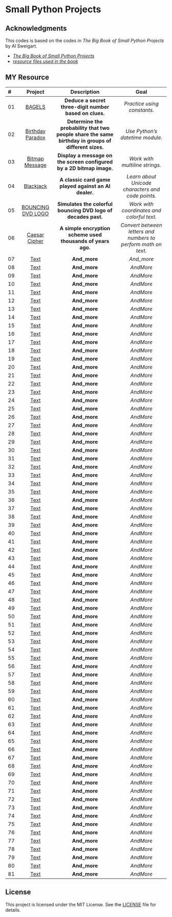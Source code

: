 # Small Python Projects
## Acknowledgments

This codes is based on the codes in _The Big Book of Small Python Projects_ by Al Sweigart.

-   _[The Big Book of Small Python Projects](https://nostarch.com/big-book-small-python-projects)_
-   _[resource files used in the book](https://nostarch.com/download/BigBookPythonResources.zip)_

## MY Resource

| #   |                                                Project                                                |                                             Description                                             |                       Goal                        |
| :-- | :---------------------------------------------------------------------------------------------------: | :-------------------------------------------------------------------------------------------------: | :-----------------------------------------------: |
| 01  |          [BAGELS](https://github.com/MajidShajari/small_python_projects/tree/master/bagels)           |                       **Deduce a secret three-digit number based on clues.**                        |            _Practice using constants._            |
| 02  | [Birthday Paradox](https://github.com/MajidShajari/small_python_projects/tree/master/birthdayparadox) | **Determine the probability that two people share the same birthday in groups of different sizes.** |          _Use Python’s datetime module._          |
| 03  |   [Bitmap Message](https://github.com/MajidShajari/small_python_projects/tree/master/bitmapmessage)   |                **Display a message on the screen configured by a 2D bitmap image.**                 |          _Work with multiline strings._           |
| 04  |       [Blackjack](https://github.com/MajidShajari/small_python_projects/tree/master/blackjack)        |                        **A classic card game played against an AI dealer.**                         | _Learn about Unicode characters and code points._ |
| 05  |              [BOUNCING DVD LOGO](https://github.com/MajidShajari/small_python_projects/tree/master/bouncingdvd)               |                                            **Simulates the colorful bouncing DVD logo of decades past.**                                             |                     _Work with coordinates and colorful text._                     |
| 06  |              [Caesar Cipher](https://github.com/MajidShajari/small_python_projects/tree/master/caesarcipher)               |                                            **A simple encryption scheme used thousands of years ago.**                                             |                     _Convert between letters and numbers to perform math on text._                     |
| 07  |              [Text](https://github.com/MajidShajari/small_python_projects/tree/master/)               |                                            **And_more**                                             |                     _And_more_                     |
| 08  |              [Text](https://github.com/MajidShajari/small_python_projects/tree/master/)               |                                            **And_more**                                             |                     _AndMore_                     |
| 09  |              [Text](https://github.com/MajidShajari/small_python_projects/tree/master/)               |                                            **And_more**                                             |                     _AndMore_                     |
| 10  |              [Text](https://github.com/MajidShajari/small_python_projects/tree/master/)               |                                            **And_more**                                             |                     _AndMore_                     |
| 11  |              [Text](https://github.com/MajidShajari/small_python_projects/tree/master/)               |                                            **And_more**                                             |                     _AndMore_                     |
| 12  |              [Text](https://github.com/MajidShajari/small_python_projects/tree/master/)               |                                            **And_more**                                             |                     _AndMore_                     |
| 13  |              [Text](https://github.com/MajidShajari/small_python_projects/tree/master/)               |                                            **And_more**                                             |                     _AndMore_                     |
| 14  |              [Text](https://github.com/MajidShajari/small_python_projects/tree/master/)               |                                            **And_more**                                             |                     _AndMore_                     |
| 15  |              [Text](https://github.com/MajidShajari/small_python_projects/tree/master/)               |                                            **And_more**                                             |                     _AndMore_                     |
| 16  |              [Text](https://github.com/MajidShajari/small_python_projects/tree/master/)               |                                            **And_more**                                             |                     _AndMore_                     |
| 17  |              [Text](https://github.com/MajidShajari/small_python_projects/tree/master/)               |                                            **And_more**                                             |                     _AndMore_                     |
| 18  |              [Text](https://github.com/MajidShajari/small_python_projects/tree/master/)               |                                            **And_more**                                             |                     _AndMore_                     |
| 19  |              [Text](https://github.com/MajidShajari/small_python_projects/tree/master/)               |                                            **And_more**                                             |                     _AndMore_                     |
| 20  |              [Text](https://github.com/MajidShajari/small_python_projects/tree/master/)               |                                            **And_more**                                             |                     _AndMore_                     |
| 21  |              [Text](https://github.com/MajidShajari/small_python_projects/tree/master/)               |                                            **And_more**                                             |                     _AndMore_                     |
| 22  |              [Text](https://github.com/MajidShajari/small_python_projects/tree/master/)               |                                            **And_more**                                             |                     _AndMore_                     |
| 23  |              [Text](https://github.com/MajidShajari/small_python_projects/tree/master/)               |                                            **And_more**                                             |                     _AndMore_                     |
| 24  |              [Text](https://github.com/MajidShajari/small_python_projects/tree/master/)               |                                            **And_more**                                             |                     _AndMore_                     |
| 25  |              [Text](https://github.com/MajidShajari/small_python_projects/tree/master/)               |                                            **And_more**                                             |                     _AndMore_                     |
| 26  |              [Text](https://github.com/MajidShajari/small_python_projects/tree/master/)               |                                            **And_more**                                             |                     _AndMore_                     |
| 27  |              [Text](https://github.com/MajidShajari/small_python_projects/tree/master/)               |                                            **And_more**                                             |                     _AndMore_                     |
| 28  |              [Text](https://github.com/MajidShajari/small_python_projects/tree/master/)               |                                            **And_more**                                             |                     _AndMore_                     |
| 29  |              [Text](https://github.com/MajidShajari/small_python_projects/tree/master/)               |                                            **And_more**                                             |                     _AndMore_                     |
| 30  |              [Text](https://github.com/MajidShajari/small_python_projects/tree/master/)               |                                            **And_more**                                             |                     _AndMore_                     |
| 31  |              [Text](https://github.com/MajidShajari/small_python_projects/tree/master/)               |                                            **And_more**                                             |                     _AndMore_                     |
| 32  |              [Text](https://github.com/MajidShajari/small_python_projects/tree/master/)               |                                            **And_more**                                             |                     _AndMore_                     |
| 33  |              [Text](https://github.com/MajidShajari/small_python_projects/tree/master/)               |                                            **And_more**                                             |                     _AndMore_                     |
| 34  |              [Text](https://github.com/MajidShajari/small_python_projects/tree/master/)               |                                            **And_more**                                             |                     _AndMore_                     |
| 35  |              [Text](https://github.com/MajidShajari/small_python_projects/tree/master/)               |                                            **And_more**                                             |                     _AndMore_                     |
| 36  |              [Text](https://github.com/MajidShajari/small_python_projects/tree/master/)               |                                            **And_more**                                             |                     _AndMore_                     |
| 37  |              [Text](https://github.com/MajidShajari/small_python_projects/tree/master/)               |                                            **And_more**                                             |                     _AndMore_                     |
| 38  |              [Text](https://github.com/MajidShajari/small_python_projects/tree/master/)               |                                            **And_more**                                             |                     _AndMore_                     |
| 39  |              [Text](https://github.com/MajidShajari/small_python_projects/tree/master/)               |                                            **And_more**                                             |                     _AndMore_                     |
| 40  |              [Text](https://github.com/MajidShajari/small_python_projects/tree/master/)               |                                            **And_more**                                             |                     _AndMore_                     |
| 41  |              [Text](https://github.com/MajidShajari/small_python_projects/tree/master/)               |                                            **And_more**                                             |                     _AndMore_                     |
| 42  |              [Text](https://github.com/MajidShajari/small_python_projects/tree/master/)               |                                            **And_more**                                             |                     _AndMore_                     |
| 43  |              [Text](https://github.com/MajidShajari/small_python_projects/tree/master/)               |                                            **And_more**                                             |                     _AndMore_                     |
| 44  |              [Text](https://github.com/MajidShajari/small_python_projects/tree/master/)               |                                            **And_more**                                             |                     _AndMore_                     |
| 45  |              [Text](https://github.com/MajidShajari/small_python_projects/tree/master/)               |                                            **And_more**                                             |                     _AndMore_                     |
| 46  |              [Text](https://github.com/MajidShajari/small_python_projects/tree/master/)               |                                            **And_more**                                             |                     _AndMore_                     |
| 47  |              [Text](https://github.com/MajidShajari/small_python_projects/tree/master/)               |                                            **And_more**                                             |                     _AndMore_                     |
| 48  |              [Text](https://github.com/MajidShajari/small_python_projects/tree/master/)               |                                            **And_more**                                             |                     _AndMore_                     |
| 49  |              [Text](https://github.com/MajidShajari/small_python_projects/tree/master/)               |                                            **And_more**                                             |                     _AndMore_                     |
| 50  |              [Text](https://github.com/MajidShajari/small_python_projects/tree/master/)               |                                            **And_more**                                             |                     _AndMore_                     |
| 51  |              [Text](https://github.com/MajidShajari/small_python_projects/tree/master/)               |                                            **And_more**                                             |                     _AndMore_                     |
| 52  |              [Text](https://github.com/MajidShajari/small_python_projects/tree/master/)               |                                            **And_more**                                             |                     _AndMore_                     |
| 53  |              [Text](https://github.com/MajidShajari/small_python_projects/tree/master/)               |                                            **And_more**                                             |                     _AndMore_                     |
| 54  |              [Text](https://github.com/MajidShajari/small_python_projects/tree/master/)               |                                            **And_more**                                             |                     _AndMore_                     |
| 55  |              [Text](https://github.com/MajidShajari/small_python_projects/tree/master/)               |                                            **And_more**                                             |                     _AndMore_                     |
| 56  |              [Text](https://github.com/MajidShajari/small_python_projects/tree/master/)               |                                            **And_more**                                             |                     _AndMore_                     |
| 57  |              [Text](https://github.com/MajidShajari/small_python_projects/tree/master/)               |                                            **And_more**                                             |                     _AndMore_                     |
| 58  |              [Text](https://github.com/MajidShajari/small_python_projects/tree/master/)               |                                            **And_more**                                             |                     _AndMore_                     |
| 59  |              [Text](https://github.com/MajidShajari/small_python_projects/tree/master/)               |                                            **And_more**                                             |                     _AndMore_                     |
| 60  |              [Text](https://github.com/MajidShajari/small_python_projects/tree/master/)               |                                            **And_more**                                             |                     _AndMore_                     |
| 61  |              [Text](https://github.com/MajidShajari/small_python_projects/tree/master/)               |                                            **And_more**                                             |                     _AndMore_                     |
| 62  |              [Text](https://github.com/MajidShajari/small_python_projects/tree/master/)               |                                            **And_more**                                             |                     _AndMore_                     |
| 63  |              [Text](https://github.com/MajidShajari/small_python_projects/tree/master/)               |                                            **And_more**                                             |                     _AndMore_                     |
| 64  |              [Text](https://github.com/MajidShajari/small_python_projects/tree/master/)               |                                            **And_more**                                             |                     _AndMore_                     |
| 65  |              [Text](https://github.com/MajidShajari/small_python_projects/tree/master/)               |                                            **And_more**                                             |                     _AndMore_                     |
| 66  |              [Text](https://github.com/MajidShajari/small_python_projects/tree/master/)               |                                            **And_more**                                             |                     _AndMore_                     |
| 67  |              [Text](https://github.com/MajidShajari/small_python_projects/tree/master/)               |                                            **And_more**                                             |                     _AndMore_                     |
| 68  |              [Text](https://github.com/MajidShajari/small_python_projects/tree/master/)               |                                            **And_more**                                             |                     _AndMore_                     |
| 69  |              [Text](https://github.com/MajidShajari/small_python_projects/tree/master/)               |                                            **And_more**                                             |                     _AndMore_                     |
| 70  |              [Text](https://github.com/MajidShajari/small_python_projects/tree/master/)               |                                            **And_more**                                             |                     _AndMore_                     |
| 71  |              [Text](https://github.com/MajidShajari/small_python_projects/tree/master/)               |                                            **And_more**                                             |                     _AndMore_                     |
| 72  |              [Text](https://github.com/MajidShajari/small_python_projects/tree/master/)               |                                            **And_more**                                             |                     _AndMore_                     |
| 73  |              [Text](https://github.com/MajidShajari/small_python_projects/tree/master/)               |                                            **And_more**                                             |                     _AndMore_                     |
| 74  |              [Text](https://github.com/MajidShajari/small_python_projects/tree/master/)               |                                            **And_more**                                             |                     _AndMore_                     |
| 75  |              [Text](https://github.com/MajidShajari/small_python_projects/tree/master/)               |                                            **And_more**                                             |                     _AndMore_                     |
| 76  |              [Text](https://github.com/MajidShajari/small_python_projects/tree/master/)               |                                            **And_more**                                             |                     _AndMore_                     |
| 77  |              [Text](https://github.com/MajidShajari/small_python_projects/tree/master/)               |                                            **And_more**                                             |                     _AndMore_                     |
| 78  |              [Text](https://github.com/MajidShajari/small_python_projects/tree/master/)               |                                            **And_more**                                             |                     _AndMore_                     |
| 79  |              [Text](https://github.com/MajidShajari/small_python_projects/tree/master/)               |                                            **And_more**                                             |                     _AndMore_                     |
| 80  |              [Text](https://github.com/MajidShajari/small_python_projects/tree/master/)               |                                            **And_more**                                             |                     _AndMore_                     |
| 81  |              [Text](https://github.com/MajidShajari/small_python_projects/tree/master/)               |                                            **And_more**                                             |                     _AndMore_                     |

## License

This project is licensed under the MIT License. See the [LICENSE](https://github.com/MajidShajari/small_python_projects/blob/master/LICENSE) file for details.

